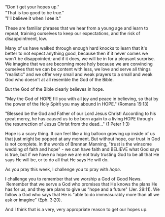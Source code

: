 <p><span style="line-height: 1.3em;"><br /><br />"Don't get your hopes up." <br /></span><span style="line-height: 1.3em;">"That is too good to be true." <br /></span><span style="line-height: 1.3em;">"I'll believe it when I see it."</span></p>
<p>These are familiar phrases that we hear from a young age and learn to repeat, training ourselves to keep our expectations, and the risk of disappointment, low.</p>
<p>Many of us have walked through enough hard knocks to learn that it's better to not expect anything good, because then if it never comes we won't be disappointed; and if it does, we will be in for a pleasant surprise. We imagine that we are becoming more holy because we are convincing ourselves that we can be content with less, we love and serve all things "realistic" and we offer very small and weak prayers to a small and weak God who doesn't at all resemble the God of the Bible.</p>
<p>But the God of the Bible clearly believes in hope.</p>
<p>"May the God of HOPE fill you with all joy and peace in believing, so that by the power of the Holy Spirit you may abound in HOPE." (Romans 15:13)</p>
<p>"Blessed be the God and Father of our Lord Jesus Christ! According to his great mercy, he has caused us to be born again to a living HOPE through the resurrection of Jesus Christ from the dead..." (1 Peter 1:3)</p>
<p>Hope is a scary thing. It can feel like a big balloon growing up inside of us that just might be popped at any moment. But without hope, our trust in God is not complete. In the words of Brennan Manning, "trust is the winsome wedding of faith and hope" - we can have faith and BELIEVE what God says is true, but if we have no hope we are not truly trusting God to be all that He says He will be, or to do all that He says He will do.</p>
<p>As you pray this week, I challenge you to pray with <em>hope</em>.</p>
<p>I challenge you to remember that we worship a God of Good News.  Remember that we serve a God who promises that He knows the plans He has for us, and they are plans to give us "hope and a future" (Jer. 29:11). We follow a God who says that He is "able to do immeasurably more than all we ask or imagine" (Eph. 3:20).</p>
<p>And I think that is a very, very appropriate reason to get our hopes up.</p>